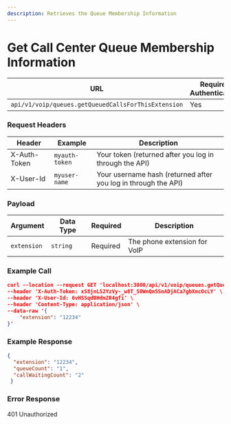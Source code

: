 ```yaml
---
description: Retrieves the Queue Membership Information
---
```


# Get Call Center Queue Membership Information

| **URL**                                             | **Requires Authentication** | **HTTP Method** |
| --------------------------------------------------- | --------------------------- | --------------- |
| `api/v1/voip/queues.getQueuedCallsForThisExtension` | Yes                         | GET             |

### Request Headers

| **Header**   | **Example**    | **Description**                                                |
| ------------ | -------------- | -------------------------------------------------------------- |
| X-Auth-Token | `myauth-token` | Your token (returned after you log in through the API)         |
| X-User-Id    | `myuser-name`  | Your username hash (returned after you log in through the API) |

### Payload

| **Argument** | **Data Type** | **Required** | **Description**              |
| ------------ | ------------- | ------------ | ---------------------------- |
| `extension`  | `string`      | Required     | The phone extension for VoIP |

### Example Call <a href="#example-call" id="example-call"></a>

```json
curl --location --request GET 'localhost:3000/api/v1/voip/queues.getQueuedCallsForThisExtension' \
--header 'X-Auth-Token: xS8jnLS2YzVy-_w8T_S0WnQm5SnADjACa7gbXmcOcLY' \
--header 'X-User-Id: 6vHSSqdBHdm2R4gfi' \
--header 'Content-Type: application/json' \
--data-raw '{
    "extension": "12234"
}'
```

### Example Response <a href="#example-result" id="example-result"></a>

```json
{
  "extension": "12234",
  "queueCount": "1",
  "callWaitingCount": "2"
 }
```

### Error Response

401 Unauthorized
